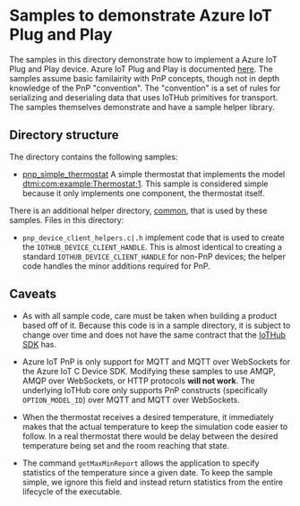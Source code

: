 # Samples to demonstrate Azure IoT Plug and Play

The samples in this directory demonstrate how to implement a Azure IoT Plug and Play device.  Azure IoT Plug and Play is documented [here](aka.ms/iotpnp).  The samples assume basic familairity with PnP concepts, though not in depth knowledge of the PnP "convention".  The "convention" is a set of rules for serializing and deserialing data that uses  IoTHub primitives for transport.  The samples themselves demonstrate and have a sample helper library.

## Directory structure

The directory contains the following samples:

* [pnp_simple_thermostat](./pnp_simple_thermostat) A simple thermostat that implements the model [dtmi:com:example:Thermostat;1](https://github.com/Azure/opendigitaltwins-dtdl/blob/master/DTDL/v2/samples/Thermostat.json).  This sample is considered simple because it only implements one component, the thermostat itself.

There is an additional helper directory, [common](./common), that is used by these samples.  Files in this directory:

* `pnp_device_client_helpers.c|.h` implement code that is used to create the `IOTHUB_DEVICE_CLIENT_HANDLE`.  This is almost identical to creating a standard `IOTHUB_DEVICE_CLIENT_HANDLE` for non-PnP devices; the helper code handles the minor additions required for PnP.

## Caveats

* As with all sample code, care must be taken when building a product based off of it.  Because this code is in a sample directory, it is subject to change over time and does not have the same contract that the [IoTHub SDK](../../inc) has.

* Azure IoT PnP is only support for MQTT and MQTT over WebSockets for the Azure IoT C Device SDK.  Modifying these samples to use AMQP, AMQP over WebSockets, or HTTP protocols **will not work**.  The underlying IoTHub core only supports PnP constructs (specifically `OPTION_MODEL_ID`) over MQTT and MQTT over WebSockets.

* When the thermostat receives a desired temperature, it immediately makes that the actual temperature to keep the simulation code easier to follow.  In a real thermostat there would be delay between the desired temperature being set and the room reaching that state.

* The command `getMaxMinReport` allows the application to specify statistics of the temperature since a given date.  To keep the sample simple, we ignore this field and instead return statistics from the entire lifecycle of the executable.
